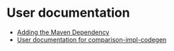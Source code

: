 # User documentation

* [Adding the Maven Dependency](adding-the-maven-dependency.md)
* [User documentation for comparison-impl-codegen](comparison-impl-codegen.md)
